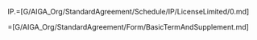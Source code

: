 

IP.=[G/AIGA_Org/StandardAgreement/Schedule/IP/LicenseLimited/0.md]

=[G/AIGA_Org/StandardAgreement/Form/BasicTermAndSupplement.md]